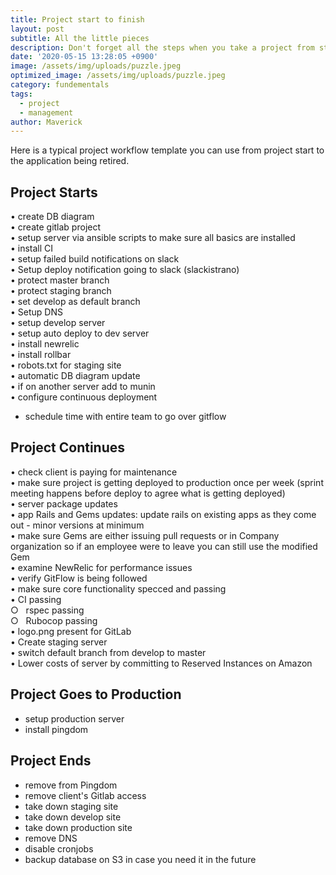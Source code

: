 ```yaml
---
title: Project start to finish
layout: post
subtitle: All the little pieces
description: Don't forget all the steps when you take a project from start to goodbye
date: '2020-05-15 13:28:05 +0900'
image: /assets/img/uploads/puzzle.jpeg
optimized_image: /assets/img/uploads/puzzle.jpeg
category: fundementals
tags:
  - project
  - management
author: Maverick
---
```


Here is a typical project workflow template you can use from project start to the application being retired.

## Project Starts

• create DB diagram  
• create gitlab project  
• setup server via ansible scripts to make sure all basics are installed  
• install CI  
• setup failed build notifications on slack  
• Setup deploy notification going to slack (slackistrano)   
• protect master branch  
• protect staging branch   
• set develop as default branch  
• Setup DNS  
• setup develop server  
• setup auto deploy to dev server  
• install newrelic  
• install rollbar  
• robots.txt for staging site  
• automatic DB diagram update  
• if on another server add to munin  
• configure continuous deployment  
* schedule time with entire team to go over gitflow  

## Project Continues

• check client is paying for maintenance  
• make sure project is getting deployed to production once per week (sprint meeting happens before deploy to agree what is getting deployed)  
• server package updates  
• app Rails and Gems updates: update rails on existing apps as they come out - minor versions at minimum  
• make sure Gems are either issuing pull requests or in Company organization so if an employee were to leave you can still use the modified Gem  
• examine NewRelic for performance issues  
• verify GitFlow is being followed  
• make sure core functionality specced and passing  
• CI passing  
	○   rspec passing  
	○   Rubocop passing  
• logo.png present for GitLab  
• Create staging server  
• switch default branch from develop to master  
• Lower costs of server by committing to Reserved Instances on Amazon  

## Project Goes to Production

* setup production server  
* install pingdom  

## Project Ends

* remove from Pingdom  
* remove client's Gitlab access  
* take down staging site
* take down develop site  
* take down production site  
* remove DNS  
* disable cronjobs  
* backup database on S3 in case you need it in the future  
